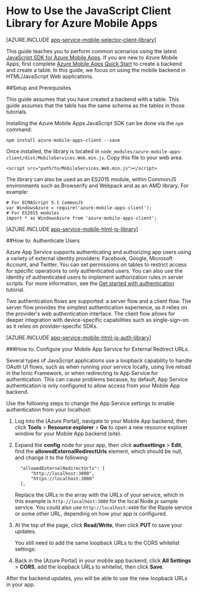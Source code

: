 <properties
	pageTitle="How to Use the JavaScript SDK for Azure Mobile Apps"
	description="How to Use v for Azure Mobile Apps"
	services="app-service\mobile"
	documentationCenter="javascript"
	authors="adrianhall"
	manager="erikre"
	editor=""/>

<tags
	ms.service="app-service-mobile"
	ms.workload="mobile"
	ms.tgt_pltfrm="html"
	ms.devlang="javascript"
	ms.topic="article"
	ms.date="06/29/2016"
	ms.author="adrianha;ricksal"/>

# How to Use the JavaScript Client Library for Azure Mobile Apps

[AZURE.INCLUDE [app-service-mobile-selector-client-library](../../includes/app-service-mobile-selector-client-library.md)]

This guide teaches you to perform common scenarios using the latest [JavaScript SDK for Azure Mobile Apps]. If you are new to Azure Mobile
Apps, first complete [Azure Mobile Apps Quick Start] to create a backend and create a table. In this guide, we focus on using the mobile
backend in HTML/JavaScript Web applications.

##<a name="Setup"></a>Setup and Prerequisites

This guide assumes that you have created a backend with a table. This guide assumes that the table has the same schema as the tables in those
tutorials.

Installing the Azure Mobile Apps JavaScript SDK can be done via the `npm` command:

```
npm install azure-mobile-apps-client --save
```

Once installed, the library is located in `node_modules/azure-mobile-apps-client/dist/MobileServices.Web.min.js`.  Copy this file to your web area.

```
<script src="path/to/MobileServices.Web.min.js"></script>
```

The library can also be used as an ES2015 module, within CommonJS environments such as Browserify and
Webpack and as an AMD library.  For example:

```
# For ECMAScript 5.1 CommonJS
var WindowsAzure = require('azure-mobile-apps-client');
# For ES2015 modules
import * as WindowsAzure from 'azure-mobile-apps-client';
```

[AZURE.INCLUDE [app-service-mobile-html-js-library](../../includes/app-service-mobile-html-js-library.md)]

##<a name="auth"></a>How to: Authenticate Users

Azure App Service supports authenticating and authorizing app users using a variety of external identity
providers: Facebook, Google, Microsoft Account, and Twitter.   You can set permissions on tables to restrict
access for specific operations to only authenticated users. You can also use the identity of authenticated
users to implement authorization rules in server scripts. For more information, see the [Get started with authentication] tutorial.

Two authentication flows are supported: a server flow and a client flow.  The server flow provides the simplest
authentication experience, as it relies on the provider's web authentication interface. The client flow allows for
deeper integration with device-specific capabilities such as single-sign-on as it relies on provider-specific SDKs.

[AZURE.INCLUDE [app-service-mobile-html-js-auth-library](../../includes/app-service-mobile-html-js-auth-library.md)]

###<a name="configure-external-redirect-urls"></a>How to: Configure your Mobile App Service for External Redirect URLs.

Several types of JavaScript applications use a loopback capability to handle OAuth UI flows, such as when running your service locally, using live reload in the Ionic Framework, or when redirecting to App Service for authentication. This can cause problems because, by default, App Service authentication is only configured to allow access from your Mobile App backend. 

Use the following steps to change the App Service settings to enable authentication from your localhost:

1. Log into the [Azure Portal], navigate to your Mobile App backend, then click **Tools** > **Resource explorer** > **Go** to open a new resource explorer window for your Mobile App backend (site).

2. Expand the **config** node for your app, then click  **authsettings** > **Edit**, find the **allowedExternalRedirectUrls** element, which should be null, and change it to the following:

         "allowedExternalRedirectUrls": [
             "http://localhost:3000",
             "https://localhost:3000"
         ],

    Replace the URLs in the array with the URLs of your service, which in this example is `http://localhost:3000` for the local Node.js sample service. You could also use `http://localhost:4400` for the Ripple service or some other URL, depending on how your app is configured.  
    
3. At the top of the page, click **Read/Write**, then click **PUT** to save your updates.

    You still need to add the same loopback URLs to the CORS whitelist settings:

4. Back in the [Azure Portal] in your mobile app backend, click  **All Settings** > **CORS**, add the loopback URLs to whitelist, then click  **Save**.

After the backend updates, you will be able to use the new loopback URLs in your app.

<!-- URLs. -->
[Azure Mobile Apps Quick Start]: app-service-mobile-cordova-get-started.md
[Get started with authentication]: app-service-mobile-cordova-get-started-users.md
[Add authentication to your app]: app-service-mobile-cordova-get-started-users.md

[JavaScript SDK for Azure Mobile Apps]: https://www.npmjs.com/package/azure-mobile-apps-client
[Query object documentation]: https://msdn.microsoft.com/en-us/library/azure/jj613353.aspx

